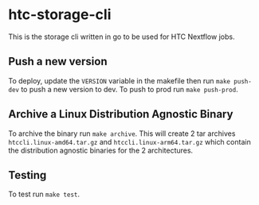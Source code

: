 # htc-storage-cli

This is the storage cli written in go to be used for HTC Nextflow jobs.


## Push a new version

To deploy, update the `VERSION` variable in the makefile then run `make push-dev` to push a new version to dev. To push to prod run `make push-prod`.

## Archive a Linux Distribution Agnostic Binary

To archive the binary run `make archive`. This will create 2 tar archives `htccli.linux-amd64.tar.gz` and `htccli.linux-arm64.tar.gz` which contain the distribution agnostic binaries for the 2 architectures.

## Testing

To test run `make test`.
